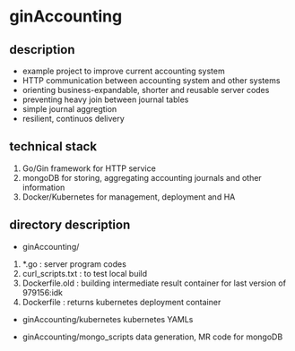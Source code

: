 ginAccounting
==================
description
------------------
  * example project to improve current accounting system
  * HTTP communication between accounting system and other systems
  * orienting business-expandable, shorter and reusable server codes
  * preventing heavy join between journal tables
  * simple journal aggregtion
  * resilient, continuos delivery
  
technical stack
------------------
  1. Go/Gin framework for HTTP service
  2. mongoDB for storing, aggregating accounting journals and other information
  3. Docker/Kubernetes for management, deployment and HA
 
directory description
------------------
  * ginAccounting/
   1. *.go : server program codes
   2. curl_scripts.txt : to test local build
   3. Dockerfile.old : building intermediate result container for last version of 979156:idk
   4. Dockerfile : returns kubernetes deployment container

  * ginAccounting/kubernetes
   kubernetes YAMLs
   
  * ginAccounting/mongo_scripts
   data generation, MR code for mongoDB
   
